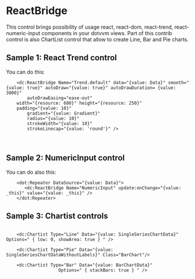 # ReactBridge

This control brings possibility of usage react, react-dom, react-trend, react-numeric-input components in your dotvvm views. Part of this contrib control is also ChartList control that allow to create Line, Bar and Pie charts.


## Sample 1: React Trend control

You can do this:

```DOTHTML
    <dc:ReactBridge Name="Trend.default" data="{value: Data}" smooth="{value: true}" autoDraw="{value: true}" autoDrawDuration= {value: 3000}"
		autoDrawEasing="ease-out"
    width="{resource: 600}" height="{resource: 250}"
    padding="{value: 10}"
		gradient="{value: Gradient}"
		radius="{value: 10}"
		strokeWidth="{value: 10}"
		strokeLinecap="{value: 'round'}" />
```

<br />

## Sample 2: NumericInput control

You can do also this:

```DOTHTML
    <dot:Repeater DataSource="{value: Data}">
       <dc:ReactBridge Name="NumericInput" update:onChange="{value: _this}" value="{value: _this}" />
    </dot:Repeater>
```

## Sample 3: Chartist controls

```DOTHTML

    <dc:Chartist Type="Line" Data="{value: SingleSeriesChartData}"  Options=" { low: 0, showArea: true } " />

    <dc:Chartist Type="Pie" Data="{value: SingleSeriesChartDataWithoutLabels}" Class="BarChart"/>

    <dc:Chartist Type="Bar" Data="{value: BarChartData}"  
                    Options=" { stackBars: true } " />

```
